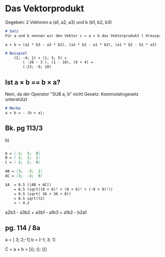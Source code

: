 # Das Vektorprodukt

<!--markdownlint-disable-file MD010 MD046-->

Gegeben: 2 Vektoren a (a1, a2, a3) und b (b1, b2, b3)

````markdown  
# Satz
Für a und b nennen wir den Vektor c = a × b das Vektorprodukt ( Kreuzprodukt) von a und b
````

	a × b = (a2 * b3 - a3 * b2), (a3 * b1 - a1 * b3), (a1 * b2 - b1 * a2)

````markdown
# Beispiel
	(2; -4; 1) × (1; 3; 5) = 
		( -20 - 3 ), (1 - 10), (6 + 4) =
		(-23; -9; 10)
````

## Ist a × b == b × a?

Nein, da der Operator "SUB a, b" nicht Gesetz: Kommutativgesetz unterstützt

````markdown
# Merke
a × b = - (b × a);
````

## Bk. pg 113/3

b)  

````markdown

A = [-1;  5;  0]
B = [ 2;  2;  2]
C = [ 2;  2;  0]

AB = [3;  -3;  2]
AC = [3;  -3;  0]

$A  = 0.5 (|AB × AC|)
	= 0.5 (sqrt((0 + 6)² + (0 + 6)² + (-9 + 9)²))
	= 0.5 (sqrt( 36 + 36 + 0))
	= 0.5 sqrt(72) 
	= ~ 4.2
````

a2b3 - a3b2 + a3b1 - a1b3 + a1b2 - b2a1

## pg. 114 / 8a

a = [ 3; 2;-1]
b = [-1; 3; 1]

C = a × b
	= [(); (); ()]


<!--TODO pg 114/8a, 9-->